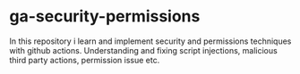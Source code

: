 # ga-security-permissions
In this repository i learn and implement security and permissions techniques with github actions. Understanding and fixing script injections, malicious third party actions,  permission issue etc.
